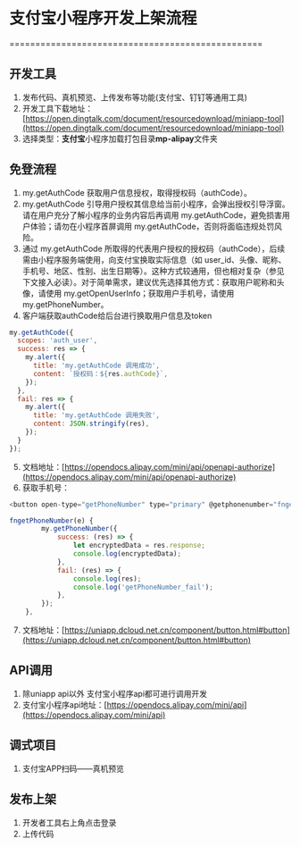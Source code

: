 # 支付宝小程序开发上架流程
=================================================

## 开发工具
1. 发布代码、真机预览、上传发布等功能(支付宝、钉钉等通用工具)
2. 开发工具下载地址：[https://open.dingtalk.com/document/resourcedownload/miniapp-tool](https://open.dingtalk.com/document/resourcedownload/miniapp-tool)
3. 选择类型：**支付宝**小程序加载打包目录**mp-alipay**文件夹

## 免登流程
1. my.getAuthCode 获取用户信息授权，取得授权码（authCode）。
2. my.getAuthCode 引导用户授权其信息给当前小程序，会弹出授权引导浮窗。请在用户充分了解小程序的业务内容后再调用 my.getAuthCode，避免损害用户体验；请勿在小程序首屏调用 my.getAuthCode，否则将面临违规处罚风险。
3. 通过 my.getAuthCode 所取得的代表用户授权的授权码（authCode），后续需由小程序服务端使用，向支付宝换取实际信息（如 user_id、头像、昵称、手机号、地区、性别、出生日期等）。这种方式较通用，但也相对复杂（参见下文接入必读）。对于简单需求，建议优先选择其他方式：获取用户昵称和头像，请使用 my.getOpenUserInfo；获取用户手机号，请使用 my.getPhoneNumber。
4. 客户端获取authCode给后台进行换取用户信息及token
```javascript
my.getAuthCode({
  scopes: 'auth_user',
  success: res => {
    my.alert({
      title: 'my.getAuthCode 调用成功',
      content: `授权码：${res.authCode}`,
    });
  },
  fail: res => {
    my.alert({
      title: 'my.getAuthCode 调用失败',
      content: JSON.stringify(res),
    });
  }
});
```
5. 文档地址：[https://opendocs.alipay.com/mini/api/openapi-authorize](https://opendocs.alipay.com/mini/api/openapi-authorize)
6. 获取手机号：
```javascript
<button open-type="getPhoneNumber" type="primary" @getphonenumber="fngetPhoneNumber">登录账户</button>

fngetPhoneNumber(e) {
        my.getPhoneNumber({
            success: (res) => {
                let encryptedData = res.response;
                console.log(encryptedData);
            },
            fail: (res) => {
                console.log(res);
                console.log('getPhoneNumber_fail');
            },
        });
    },
```
7. 文档地址：[https://uniapp.dcloud.net.cn/component/button.html#button](https://uniapp.dcloud.net.cn/component/button.html#button)

## API调用
1. 除uniapp api以外 支付宝小程序api都可进行调用开发
2. 支付宝小程序api地址：[https://opendocs.alipay.com/mini/api](https://opendocs.alipay.com/mini/api)

## 调式项目
1. 支付宝APP扫码——真机预览

## 发布上架
1. 开发者工具右上角点击登录
2. 上传代码